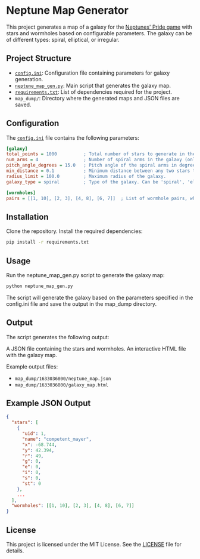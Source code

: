 # Neptune Map Generator
This project generates a map of a galaxy for the [Neptunes' Pride game](https://neptunespride4.appspot.com/) with stars and wormholes based on configurable parameters. The galaxy can be of different types: spiral, elliptical, or irregular.

## Project Structure

- [`config.ini`](config.ini): Configuration file containing parameters for galaxy generation.
- [`neptune_map_gen.py`](neptune_map_gen.py): Main script that generates the galaxy map.
- [`requirements.txt`](requirements.txt): List of dependencies required for the project.
- `map_dump/`: Directory where the generated maps and JSON files are saved.

## Configuration

The [`config.ini`](config.ini) file contains the following parameters:

```ini
[galaxy]
total_points = 1000          ; Total number of stars to generate in the galaxy.
num_arms = 4                 ; Number of spiral arms in the galaxy (only applicable for spiral galaxies).
pitch_angle_degrees = 15.0   ; Pitch angle of the spiral arms in degrees (only applicable for spiral galaxies).
min_distance = 0.1           ; Minimum distance between any two stars to avoid overlap.
radius_limit = 100.0         ; Maximum radius of the galaxy.
galaxy_type = spiral         ; Type of the galaxy. Can be 'spiral', 'elliptical', or 'irregular'.

[wormholes]
pairs = [[1, 10], [2, 3], [4, 8], [6, 7]]  ; List of wormhole pairs, where each pair connects two stars by their indices.
```

## Installation

Clone the repository.
Install the required dependencies:

```bash
pip install -r requirements.txt
```

## Usage
Run the neptune_map_gen.py script to generate the galaxy map:

```bash
python neptune_map_gen.py
```

The script will generate the galaxy based on the parameters specified in the config.ini file and save the output in the map_dump directory.

## Output
The script generates the following output:

A JSON file containing the stars and wormholes.
An interactive HTML file with the galaxy map.

Example output files:

- `map_dump/1633036800/neptune_map.json`
- `map_dump/1633036800/galaxy_map.html`

## Example JSON Output

```json
{
  "stars": [
    {
      "uid": 1,
      "name": "competent_mayer",
      "x": -68.744,
      "y": 42.394,
      "r": 49,
      "g": 0,
      "e": 0,
      "i": 0,
      "s": 0,
      "st": 0
    },
    ...
  ],
  "wormholes": [[1, 10], [2, 3], [4, 8], [6, 7]]
}
```

## License

This project is licensed under the MIT License. See the [LICENSE](LICENSE.md) file for details.
